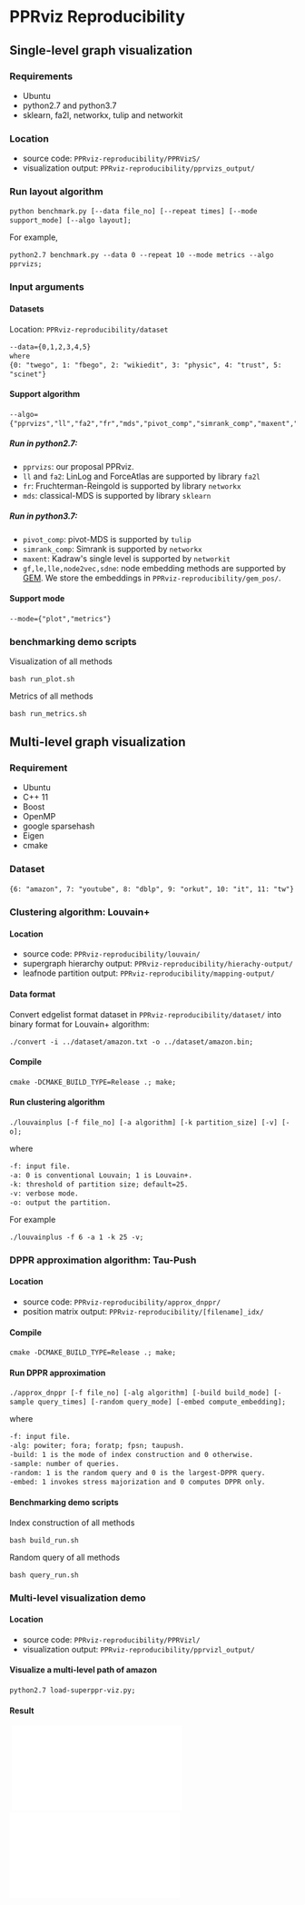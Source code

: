 # PPRviz Reproducibility

## Single-level graph visualization

### Requirements
* Ubuntu
* python2.7 and python3.7
* sklearn, fa2l, networkx, tulip and networkit
### Location
* source code: `PPRviz-reproducibility/PPRVizS/`
* visualization output: `PPRviz-reproducibility/pprvizs_output/`
### Run layout algorithm
```
python benchmark.py [--data file_no] [--repeat times] [--mode support_mode] [--algo layout];
```
For example,
```
python2.7 benchmark.py --data 0 --repeat 10 --mode metrics --algo pprvizs;
```
### Input arguments
#### Datasets
Location: `PPRviz-reproducibility/dataset`

```
--data={0,1,2,3,4,5}
where
{0: "twego", 1: "fbego", 2: "wikiedit", 3: "physic", 4: "trust", 5: "scinet"}
```

#### Support algorithm
```
--algo={"pprvizs","ll","fa2","fr","mds","pivot_comp","simrank_comp","maxent","gf","le","lle","node2vec","sdne"}
```

##### Run in python2.7:
* `pprvizs`: our proposal PPRviz.
* `ll` and `fa2`: LinLog and ForceAtlas are supported by library `fa2l`
* `fr`: Fruchterman-Reingold is supported by library `networkx`
* `mds`: classical-MDS is supported by library `sklearn`
##### Run in python3.7:
* `pivot_comp`: pivot-MDS is supported by `tulip`
* `simrank_comp`: Simrank is supported by `networkx`
* `maxent`: Kadraw's single level is supported by `networkit`
* `gf,le,lle,node2vec,sdne`: node embedding methods are supported by [GEM](https://github.com/palash1992/GEM). We store the embeddings in `PPRviz-reproducibility/gem_pos/`.
#### Support mode

```
--mode={"plot","metrics"}
```

### benchmarking demo scripts
Visualization of all methods
```
bash run_plot.sh 
```

Metrics of all methods
```
bash run_metrics.sh 
```

## Multi-level graph visualization

### Requirement
* Ubuntu
* C++ 11
* Boost
* OpenMP
* google sparsehash
* Eigen
* cmake
### Dataset
`{6: "amazon", 7: "youtube", 8: "dblp", 9: "orkut", 10: "it", 11: "tw"}`
                             
### Clustering algorithm: Louvain+
#### Location
* source code: `PPRviz-reproducibility/louvain/`
* supergraph hierarchy output: `PPRviz-reproducibility/hierachy-output/` 
* leafnode partition output: `PPRviz-reproducibility/mapping-output/` 
#### Data format
Convert edgelist format dataset in `PPRviz-reproducibility/dataset/` into binary format for Louvain+ algorithm:
```
./convert -i ../dataset/amazon.txt -o ../dataset/amazon.bin;
```
#### Compile
```
cmake -DCMAKE_BUILD_TYPE=Release .; make;
```
#### Run clustering algorithm
```
./louvainplus [-f file_no] [-a algorithm] [-k partition_size] [-v] [-o];
```
where
```
-f: input file.
-a: 0 is conventional Louvain; 1 is Louvain+.
-k: threshold of partition size; default=25.
-v: verbose mode.
-o: output the partition.
```
For example
```
./louvainplus -f 6 -a 1 -k 25 -v;
```
### DPPR approximation algorithm: Tau-Push
#### Location
* source code: `PPRviz-reproducibility/approx_dnppr/`
* position matrix output: `PPRviz-reproducibility/[filename]_idx/`
#### Compile
```
cmake -DCMAKE_BUILD_TYPE=Release .; make;
```
#### Run DPPR approximation
```
./approx_dnppr [-f file_no] [-alg algorithm] [-build build_mode] [-sample query_times] [-random query_mode] [-embed compute_embedding];
```
where
```
-f: input file.
-alg: powiter; fora; foratp; fpsn; taupush.
-build: 1 is the mode of index construction and 0 otherwise.
-sample: number of queries.
-random: 1 is the random query and 0 is the largest-DPPR query.
-embed: 1 invokes stress majorization and 0 computes DPPR only.
```
#### Benchmarking demo scripts
Index construction of all methods
```
bash build_run.sh 
```
Random query of all methods
```
bash query_run.sh 
```
### Multi-level visualization demo
#### Location
* source code: `PPRviz-reproducibility/PPRVizl/`
* visualization output: `PPRviz-reproducibility/pprvizl_output/`
#### Visualize a multi-level path of amazon
```
python2.7 load-superppr-viz.py;
```
#### Result
​             ![Level-1](pprvizl_output/amazon-c0_l2_57.pdf) ![Level-0](pprvizl_output/amazon-c0_l1_3715.pdf)
